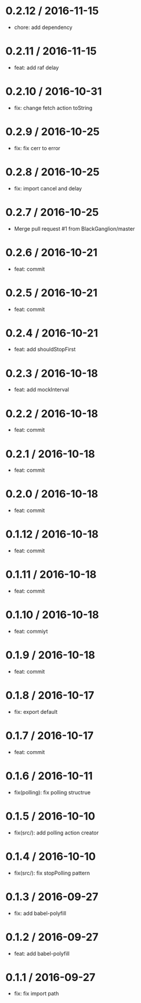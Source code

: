 0.2.12 / 2016-11-15
==================

* chore: add dependency

0.2.11 / 2016-11-15
==================

* feat: add raf delay

0.2.10 / 2016-10-31
==================

* fix: change fetch action toString

0.2.9 / 2016-10-25
==================

* fix: fix cerr to error

0.2.8 / 2016-10-25
==================

* fix: import cancel and delay

0.2.7 / 2016-10-25
==================

* Merge pull request #1 from BlackGanglion/master

0.2.6 / 2016-10-21
==================

* feat: commit

0.2.5 / 2016-10-21
==================

* feat: commit

0.2.4 / 2016-10-21
==================

* feat: add shouldStopFirst

0.2.3 / 2016-10-18
==================

* feat: add mockInterval

0.2.2 / 2016-10-18
==================

* feat: commit

0.2.1 / 2016-10-18
==================

* feat: commit

0.2.0 / 2016-10-18
==================

* feat: commit

0.1.12 / 2016-10-18
==================

* feat: commit

0.1.11 / 2016-10-18
==================

* feat: commit

0.1.10 / 2016-10-18
==================

* feat: commiyt

0.1.9 / 2016-10-18
==================

* feat: commit

0.1.8 / 2016-10-17
==================

* fix: export default

0.1.7 / 2016-10-17
==================

* feat: commit

0.1.6 / 2016-10-11
==================

* fix(polling): fix polling structrue

0.1.5 / 2016-10-10
==================

* fix(src/): add polling action creator

0.1.4 / 2016-10-10
==================

* fix(src/): fix stopPolling pattern

0.1.3 / 2016-09-27
==================

* fix: add babel-polyfill

0.1.2 / 2016-09-27
==================

* feat: add babel-polyfill

0.1.1 / 2016-09-27
==================

* fix: fix import path

